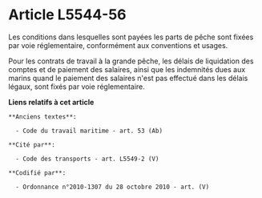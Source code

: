 # Article L5544-56

Les conditions dans lesquelles sont payées les parts de pêche sont fixées par voie réglementaire, conformément aux
conventions et usages.

Pour les contrats de travail à la grande pêche, les délais de liquidation des comptes et de paiement des salaires, ainsi que
les indemnités dues aux marins quand le paiement des salaires n'est pas effectué dans les délais légaux, sont fixés par voie
réglementaire.

**Liens relatifs à cet article**

	**Anciens textes**:

	  - Code du travail maritime - art. 53 (Ab)

	**Cité par**:

	  - Code des transports - art. L5549-2 (V)

	**Codifié par**:

	  - Ordonnance n°2010-1307 du 28 octobre 2010 - art. (V)
